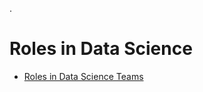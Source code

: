 .

# Roles in Data Science

- [Roles in Data Science Teams](https://www.youtube.com/watch?v=m5hLUknIi5c&t=85s)

